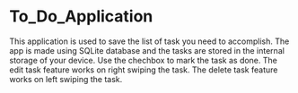 # To_Do_Application
This application is used to save the list of task you need to accomplish.
The app is made using SQLite database and the tasks are stored in the internal storage of your device.
Use the chechbox to mark the task as done.
The edit task feature works on right swiping the task.
The delete task feature works on left swiping the task.
